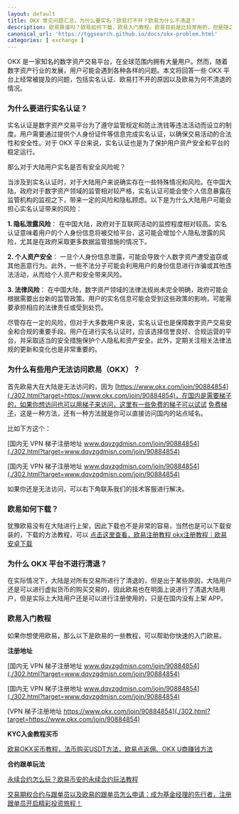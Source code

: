 ```yaml
---
layout: default
title: OKX 常见问题汇总，为什么要实名？欧易打不开？欧易为什么不清退？
description: 欧易靠谱吗？欧易如何下载，欧易入门教程。欧易目前是比较常用的，但是随之而来也有很多问题，那么这里最常见的问题有哪些呢？我这里一一给大家回答，并且针对性的告诉大家一些解决办法。
canonical_url: 'https://tggsearch.github.io/docs/okx-problem.html'
categories: [ exchange ]
---
```


OKX 是一家知名的数字资产交易平台，在全球范围内拥有大量用户。然而，随着数字资产行业的发展，用户可能会遇到各种各样的问题。本文将回答一些 OKX 平台上经常被提及的问题，包括实名认证、欧易打不开的原因以及欧易为何不清退的情况。

### 为什么要进行实名认证？
实名认证是数字资产交易平台为了遵守监管规定和防止洗钱等违法活动而设立的制度。用户需要通过提供个人身份证件等信息完成实名认证，以确保交易活动的合法性和安全性。对于 OKX 平台来说，实名认证也是为了保护用户资产安全和平台的稳定运行。

那么对于大陆用户实名是否有安全风险呢？

当涉及到实名认证时，对于大陆用户来说确实存在一些特殊情况和风险。在中国大陆，政府对于数字资产领域的监管相对较严格，实名认证可能会使个人信息暴露在监管机构的监视之下，带来一定的风险和隐私顾虑。以下是为什么大陆用户可能会担心实名认证带来的风险：

**1. 隐私泄露风险**： 在中国大陆，政府对于互联网活动的监控程度相对较高。实名认证意味着用户的个人身份信息将被交给平台，这可能会增加个人隐私泄露的风险，尤其是在政府采取更多数据监管措施的情况下。

**2. 个人资产安全**： 一旦个人身份信息泄露，可能会导致个人数字资产遭受盗窃或其他恶意行为。此外，一些不法分子可能会利用用户的身份信息进行诈骗或其他违法活动，从而给个人资产和安全带来风险。

**3. 法律风险**： 在中国大陆，数字资产领域的法律法规尚未完全明确，政府可能会根据需要出台新的监管政策。用户的实名信息可能会受到这些政策的影响，可能需要承担相应的法律责任或受到处罚。

尽管存在一定的风险，但对于大多数用户来说，实名认证也是保障数字资产交易安全和合规的重要手段。用户在进行实名认证时，应该选择信誉良好、合规运营的平台，并采取适当的安全措施保护个人隐私和资产安全。此外，定期关注相关法律法规的更新和变化也是非常重要的。

### 为什么有些用户无法访问欧易（OKX）？
首先欧易大在大陆是无法访问的，因为 [https://www.okx.com/join/90884854](./302.html?target=https://www.okx.com/join/90884854)，在国内是需要梯子的，如果你想访问也可以用梯子来访问，这里有一些免费的梯子可以试试 [免费梯子](./vpn-kl.html)，这是一种方法，还有一种方法就是你可以直接访问国内的站点域名。

比如下方这个：


[国内无 VPN 梯子注册地址 www.dqvzgdmisn.com/join/90884854](./302.html?target=www.dqvzgdmisn.com/join/90884854)

[国内无 VPN 梯子注册地址 www.dqvzgdmisn.com/join/90884854](./302.html?target=www.dqvzgdmisn.com/join/90884854)


如果你还是无法访问，可以右下角联系我们的技术客服进行解决。

### 欧易如何下载？
犹豫欧易没有在大陆进行上架，因此下载也不是非常的容易，当然也是可以下载安装的，下载的方法教程，可以 [点击这里查看，欧易注册教程 okx注册教程｜欧易安卓下载](./okx-install.html)

### 为什么 OKX 平台不进行清退？
在实际情况下，大陆是对所有交易所进行了清退的，但是出于某些原因，大陆用户还是可以进行虚拟货币的购买交易的，因此欧易也在明面上说进行了清退大陆用户，但是实际上大陆用户还是可以进行注册使用的，只是在国内没有上架 APP。

### 欧易入门教程
如果你想使用欧易，那么以下是欧易的一些教程，可以帮助你快速的入门欧易。

**注册地址**


[国内无 VPN 梯子注册地址 www.dqvzgdmisn.com/join/90884854](./302.html?target=www.dqvzgdmisn.com/join/90884854)

[国内无 VPN 梯子注册地址 www.dqvzgdmisn.com/join/90884854](./302.html?target=www.dqvzgdmisn.com/join/90884854)


[VPN 梯子注册地址 https://www.okx.com/join/90884854](./302.html?target=https://www.okx.com/join/90884854)

**KYC入金教程买币**

[欧易OKX买币教程，法币购买USDT方法，欧易点返佣、OKX U商赚钱方法](./okx-buy-coins.html)

**合约跟单玩法**

[永续合约怎么玩？欧易币安的永续合约玩法教程](./coins-yx-play.html)

[交易期权合约与跟单员以及欧易的跟单员怎么申请：成为基金经理的先行者，注册跟单员开启精彩投资旅程！](./ok-gd.html)